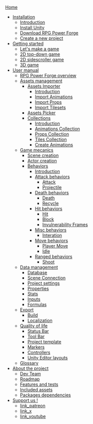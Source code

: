 [Home](./home.md)

* [Installation]()
    * [Introduction](./installation/installation.md)
    * [Install Unity](./installation/installation_unity.md)
    * [Download RPG Power Forge](./installation/download_rpg_power_forge.md)
    * [Create a new project](./installation/create_new_project.md)
* [Getting started]()
    * [Let's make a game](./getting_started/lets_make_a_game.md)
    * [2D top-down game]()
    * [2D sidescroller game]()
    * [3D game]()
* [User manual]()
    * [RPG Power Forge overview](./user_manual/overview/rpg_power_forge_overview.md)
    * [Assets management]()
        * [Assets Importer]()
            * [Introduction](./user_manual/assets_management/assets_importer/assets_importer.md)
            * [Import Animations](./user_manual/assets_management/assets_importer/import_animations.md)
            * [Import Props](./user_manual/assets_management/assets_importer/import_props.md)
            * [Import Tilesets](./user_manual/assets_management/assets_importer/import_tiles.md)
        * [Assets Picker](./user_manual/assets_management/assets_picker/assets_picker.md)
        * [Collections]()
            * [Introduction](./user_manual/assets_management/collections/collections.md)
            * [Animations Collection](./user_manual/assets_management/collections/animations_collection.md)
            * [Props Collection](./user_manual/assets_management/collections/props_collection.md)
            * [Tiles Collection](./user_manual/assets_management/collections/tiles_collection.md)
            * [Create Animations](./user_manual/assets_management/collections/create_animations.md)
    * [Game mecanics]()
        * [Scene creation](./user_manual/game_mecanics/scene_creation/scene_creation.md)
        * [Actor creation](./user_manual/game_mecanics/actor_creation/actor_creation.md)
        * [Behaviors]()
            * [Introduction](./user_manual/game_mecanics/behaviors/behavior.md)
            * [Attack behaviors]()
                * [Attack](./user_manual/game_mecanics/behaviors/behavior_list/attack/behavior_attack.md)
                * [Projectile](./user_manual/game_mecanics/behaviors/behavior_list/attack/behavior_projectile.md)
            * [Death behaviors]()
                * [Death](./user_manual/game_mecanics/behaviors/behavior_list/death/behavior_death.md)
                * [Recycle](./user_manual/game_mecanics/behaviors/behavior_list/death/behavior_recycle.md)
            * [Hit behaviors]()
                * [Hit](./user_manual/game_mecanics/behaviors/behavior_list/hit/behavior_hit.md)
                * [Block](./user_manual/game_mecanics/behaviors/behavior_list/hit/behavior_block.md)
                * [Invulnerability Frames](./user_manual/game_mecanics/behaviors/behavior_list/hit/behavior_invulnerability_frames.md)
            * [Misc behaviors]()
                * [Interation](./user_manual/game_mecanics/behaviors/behavior_list/misc/behavior_interation.md)
            * [Move behaviors]()
                * [Player Move](./user_manual/game_mecanics/behaviors/behavior_list/move/behavior_player_move.md)            
                * [Idle](./user_manual/game_mecanics/behaviors/behavior_list/move/behavior_idle.md)
            * [Ranged behaviors]()
                * [Shoot](./user_manual/game_mecanics/behaviors/behavior_list/ranged/behavior_shoot.md)
    * [Data management]()
        * [Database]()
        * [Scene Connection](./user_manual/data_management/scene_connection.md)
        * [Project settings]()
        * [Properties](./user_manual/data_management/properties.md)
        * [Stats](./user_manual/data_management/stats_management.md)
        * [Inputs](./user_manual/data_management/input_management.md)
        * [Formulas](./user_manual/data_management/formula_management.md)
    * [Export]()
        * [Build]()
        * [Localization]()
    * [Quality of life]()
        * [Status Bar](./user_manual/quality_of_life/statusbar.md)
        * [Tool Bar](./user_manual/quality_of_life/toolbar.md)
        * [Project template]()
        * [Markers]()
        * [Controllers]()
        * [Unity Editor layouts]()
    * [Glossary](./user_manual/glossary/glossary.md)
* [About the project]()
    * [Dev Team](./about/dev_team.md)
    * [Roadmap](./about/roadmap.md)
    * [Features and tests](./about/requirements.md)
    * [Included assets]()
    * [Packages dependencies](./about/package_dependencies.md)
* [Support us !]()
    * [link_patreon]()
    * [link_x]()
    * [link_youtube]()

